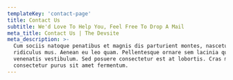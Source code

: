 ```yaml
---
templateKey: 'contact-page'
title: Contact Us
subtitle: We'd Love To Help You, Feel Free To Drop A Mail
meta_title: Contact Us | The Devsite
meta_description: >-
  Cum sociis natoque penatibus et magnis dis parturient montes, nascetur
  ridiculus mus. Aenean eu leo quam. Pellentesque ornare sem lacinia quam
  venenatis vestibulum. Sed posuere consectetur est at lobortis. Cras mattis
  consectetur purus sit amet fermentum.
---
```

